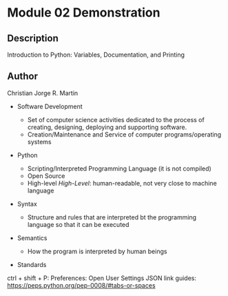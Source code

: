 # Module 02 Demonstration

## Description
Introduction to Python: Variables, Documentation, and Printing

## Author
Christian Jorge R. Martin

- Software  Development
    - Set of computer science activities dedicated to the process of creating, designing, deploying and supporting software.
    - Creation/Maintenance and Service of computer programs/operating systems

- Python
    - Scripting/Interpreted Programming Language (it is not compiled)
    - Open Source
    - High-level
        *High-Level*: human-readable, not very close to machine language


- Syntax
  - Structure and rules that are interpreted bt the programming language so that it can be executed
  
- Semantics
  -  How the program is interpreted by human beings
  
- Standards

ctrl + shift + P: Preferences: Open User Settings JSON
link guides: https://peps.python.org/pep-0008/#tabs-or-spaces